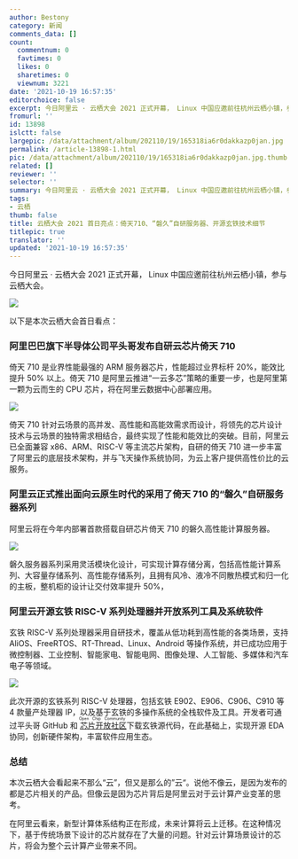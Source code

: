 ```yaml
---
author: Bestony
category: 新闻
comments_data: []
count:
  commentnum: 0
  favtimes: 0
  likes: 0
  sharetimes: 0
  viewnum: 3221
date: '2021-10-19 16:57:35'
editorchoice: false
excerpt: 今日阿里云 · 云栖大会 2021 正式开幕， Linux 中国应邀前往杭州云栖小镇，参与云栖大会。
fromurl: ''
id: 13898
islctt: false
largepic: /data/attachment/album/202110/19/165318ia6r0dakkazp0jan.jpg
permalink: /article-13898-1.html
pic: /data/attachment/album/202110/19/165318ia6r0dakkazp0jan.jpg.thumb.jpg
related: []
reviewer: ''
selector: ''
summary: 今日阿里云 · 云栖大会 2021 正式开幕， Linux 中国应邀前往杭州云栖小镇，参与云栖大会。
tags:
- 云栖
thumb: false
title: 云栖大会 2021 首日亮点：倚天710、“磐久”自研服务器、开源玄铁技术细节
titlepic: true
translator: ''
updated: '2021-10-19 16:57:35'
---
```


今日阿里云 · 云栖大会 2021 正式开幕， Linux 中国应邀前往杭州云栖小镇，参与云栖大会。


![](/data/attachment/album/202110/19/165318ia6r0dakkazp0jan.jpg)


以下是本次云栖大会首日看点：


### 阿里巴巴旗下半导体公司平头哥发布自研云芯片倚天 710


倚天 710 是业界性能最强的 ARM 服务器芯片，性能超过业界标杆 20%，能效比提升 50% 以上。倚天 710 是阿里云推进“一云多芯”策略的重要一步，也是阿里第一颗为云而生的 CPU 芯片，将在阿里云数据中心部署应用。


![](/data/attachment/album/202110/19/165736m0ksb7munxpksk1b.jpg)


倚天 710 针对云场景的高并发、高性能和高能效需求而设计，将领先的芯片设计技术与云场景的独特需求相结合，最终实现了性能和能效比的突破。目前，阿里云已全面兼容 x86、ARM、RISC-V 等主流芯片架构，自研的倚天 710 进一步丰富了阿里云的底层技术架构，并与飞天操作系统协同，为云上客户提供高性价比的云服务。


### 阿里云正式推出面向云原生时代的采用了倚天 710 的“磐久”自研服务器系列


阿里云将在今年内部署首款搭载自研芯片倚天 710 的磐久高性能计算服务器。


![](/data/attachment/album/202110/19/165737iz4r8ol2q8nzw7wo.jpg)


磐久服务器系列采用灵活模块化设计，可实现计算存储分离，包括高性能计算系列、大容量存储系列、高性能存储系列，且拥有风冷、液冷不同散热模式和归一化的主板，整机柜的设计让交付效率提升 50%，


### 阿里云开源玄铁 RISC-V 系列处理器并开放系列工具及系统软件


玄铁 RISC-V 系列处理器采用自研技术，覆盖从低功耗到高性能的各类场景，支持 AliOS、FreeRTOS、RT-Thread、Linux、Android 等操作系统，并已成功应用于微控制器、工业控制、智能家电、智能电网、图像处理、人工智能、多媒体和汽车电子等领域。 


![](/data/attachment/album/202110/19/165738z3cb586c13e5emz3.jpg)


此次开源的玄铁系列 RISC-V 处理器，包括玄铁 E902、E906、C906、C910 等 4 款量产处理器 IP，以及基于玄铁的多操作系统的全栈软件及工具。开发者可通过平头哥 GitHub 和<ruby> <a href="https://occ.t-head.cn/">  芯片开放社区 </a> <rp>  （ </rp> <rt>  Open Chip Community </rt> <rp>  ） </rp></ruby>下载玄铁源代码，在此基础上，实现开源 EDA 协同，创新硬件架构，丰富软件应用生态。


### 总结


本次云栖大会看起来不那么“云”，但又是那么的”云“。说他不像云，是因为发布的都是芯片相关的产品。但像云是因为芯片背后是阿里云对于云计算产业变革的思考。


在阿里云看来，新型计算体系结构正在形成，未来计算将云上迁移。在这种情况下，基于传统场景下设计的芯片就存在了大量的问题。针对云计算场景设计的芯片，将会为整个云计算产业带来不同。